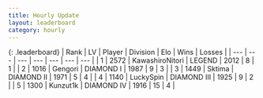 ```yaml
---
title: Hourly Update
layout: leaderboard
category: hourly
---
```


{: .leaderboard}
| Rank | LV | Player | Division | Elo | Wins | Losses |
| --- | --- | --- | --- | --- | --- | --- |
| <span data-change="1">1</span> | 2572 | <span title="ID: 164871">KawashiroNitori</span> | LEGEND | <span data-change="10">2012</span> | <span data-change="1">8</span> | <span data-change="0">1</span> |
| <span data-change="-1">2</span> | 1016 | <span title="ID: 294236">Gengori</span> | DIAMOND I | <span data-change="-20">1987</span> | <span data-change="0">9</span> | <span data-change="2">3</span> |
| <span data-change="0">3</span> | 1449 | <span title="ID: 353063">Sktima</span> | DIAMOND II | <span data-change="0">1971</span> | <span data-change="0">5</span> | <span data-change="0">4</span> |
| <span data-change="1">4</span> | 1140 | <span title="ID: 498412">LuckySpin</span> | DIAMOND III | <span data-change="0">1925</span> | <span data-change="0">9</span> | <span data-change="0">2</span> |
| <span data-change="-1">5</span> | 1300 | <span title="ID: 392407">Kunzut1k</span> | DIAMOND IV | <span data-change="-10">1916</span> | <span data-change="1">15</span> | <span data-change="2">4</span> |